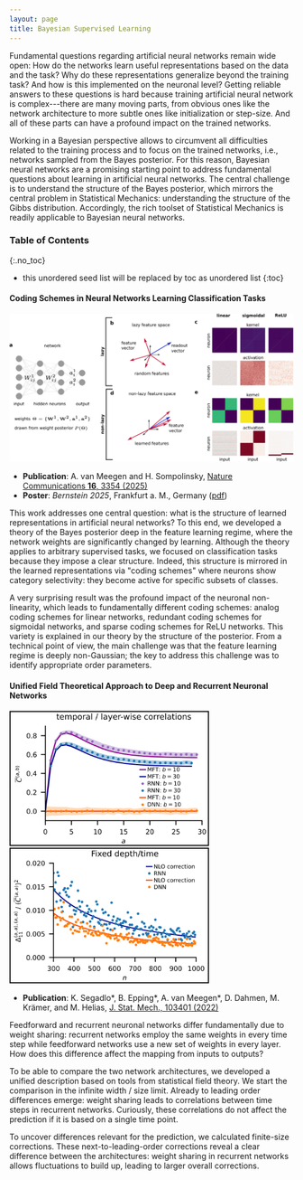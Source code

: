 ```yaml
---
layout: page
title: Bayesian Supervised Learning
---
```


Fundamental questions regarding artificial neural networks remain wide open: How do the networks learn useful representations based on the data and the task? Why do these representations generalize beyond the training task? And how is this implemented on the neuronal level? Getting reliable answers to these questions is hard because training artificial neural network is complex---there are many moving parts, from obvious ones like the network architecture to more subtle ones like initialization or step-size. And all of these parts can have a profound impact on the trained networks.

Working in a Bayesian perspective allows to circumvent all difficulties related to the training process and to focus on the trained networks, i.e., networks sampled from the Bayes posterior. For this reason, Bayesian neural networks are a promising starting point to address fundamental questions about learning in artificial neural networks. The central challenge is to understand the structure of the Bayes posterior, which mirrors the central problem in Statistical Mechanics: understanding the structure of the Gibbs distribution. Accordingly, the rich toolset of Statistical Mechanics is readily applicable to Bayesian neural networks.

<!--more-->

### Table of Contents
{:.no_toc}
* this unordered seed list will be replaced by toc as unordered list
{:toc}

#### Coding Schemes in Neural Networks Learning Classification Tasks

<img src="../assets/png/NATCOMMS25_Fig1.png" alt="lazy vs. nonlazy regimes" width="700"/>

* **Publication**: A. van Meegen and H. Sompolinsky, [Nature Communications **16**, 3354 (2025)](https://www.nature.com/articles/s41467-025-58276-6)
* **Poster**: *Bernstein 2025*, Frankfurt a. M., Germany ([pdf](../assets/pdf/Bernstein25_codingschemes.pdf))

This work addresses one central question: what is the structure of learned representations in artificial neural networks? To this end, we developed a theory of the Bayes posterior deep in the feature learning regime, where the network weights are significantly changed by learning. Although the theory applies to arbitrary supervised tasks, we focused on classification tasks because they impose a clear structure. Indeed, this structure is mirrored in the learned representations via "coding schemes" where neurons show category selectivity: they become active for specific subsets of classes.

A very surprising result was the profound impact of the neuronal non-linearity, which leads to fundamentally different coding schemes: analog coding schemes for linear networks, redundant coding schemes for sigmoidal networks, and sparse coding schemes for ReLU networks. This variety is explained in our theory by the structure of the posterior. From a technical point of view, the main challenge was that the feature learning regime is deeply non-Gaussian; the key to address this challenge was to identify appropriate order parameters.

#### Unified Field Theoretical Approach to Deep and Recurrent Neuronal Networks

<img src="../assets/png/JSTAT22_Fig1.png" alt="gp limit" width="350" border="2px solid #555"/>
<img src="../assets/png/JSTAT22_Fig3.png" alt="nlo corrections" width="350" border="2px solid #555"/>

* **Publication**: K. Segadlo*, B. Epping*, A. van Meegen*, D. Dahmen, M. Krämer, and M. Helias, [J. Stat. Mech., 103401 (2022)](https://iopscience.iop.org/article/10.1088/1742-5468/ac8e57)

Feedforward and recurrent neuronal networks differ fundamentally due to weight sharing: recurrent networks employ the same weights in every time step while feedforward networks use a new set of weights in every layer. How does this difference affect the mapping from inputs to outputs?

To be able to compare the two network architectures, we developed a unified description based on tools from statistical field theory. We start the comparison in the infinite width / size limit. Already to leading order differences emerge: weight sharing leads to correlations between time steps in recurrent networks. Curiously, these correlations do not affect the prediction if it is based on a single time point.

To uncover differences relevant for the prediction, we calculated finite-size corrections. These next-to-leading-order corrections reveal a clear difference between the architectures: weight sharing in recurrent networks allows fluctuations to build up, leading to larger overall corrections.
